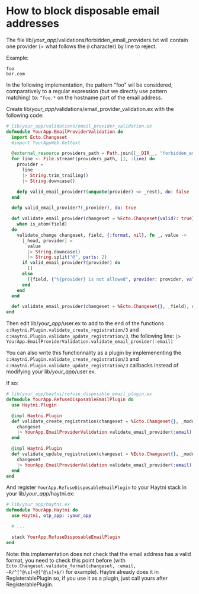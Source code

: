 # How to block disposable email addresses

The file lib/*your_app*/validations/forbidden_email_providers.txt will contain one provider (= what follows the `@` character) by line to reject.

Example:

```
foo
bar.com
```

In the following implementation, the pattern "foo" wil be considered, comparatively to a regular expression (but we directly use pattern matching) to: `^foo.*` on the hostname part of the email address.

Create lib/*your_app*/validations/email_provider_validation.ex with the following code:

```elixir
# lib/your_app/validations/email_provider_validation.ex
defmodule YourApp.EmailProviderValidation do
  import Ecto.Changeset
  #import YourAppWeb.Gettext

  @external_resource providers_path = Path.join([__DIR__, "forbidden_email_providers.txt"])
  for line <- File.stream!(providers_path, [], :line) do
    provider =
      line
      |> String.trim_trailing()
      |> String.downcase()

    defp valid_email_provider?(unquote(provider) <> _rest), do: false
  end

  defp valid_email_provider?(_provider), do: true

  def validate_email_provider(changeset = %Ecto.Changeset{valid?: true}, field)
    when is_atom(field)
  do
    validate_change changeset, field, {:format, nil}, fn _, value ->
      [_head, provider] =
        value
        |> String.downcase()
        |> String.split("@", parts: 2)
      if valid_email_provider?(provider) do
        []
      else
        [{field, {"%{provider} is not allowed", provider: provider, validation: :format}}] # better if you translate it with (d)gettext
      end
    end
  end

  def validate_email_provider(changeset = %Ecto.Changeset{}, _field), do: changeset
end
```

Then edit lib/*your_app*/user.ex to add to the end of the functions `c:Haytni.Plugin.validate_create_registration/3` and `c:Haytni.Plugin.validate_update_registration/3`, the following line: `|> YourApp.EmailProviderValidation.validate_email_provider(:email)`

You can also write this functionnality as a plugin by implemenenting the `c:Haytni.Plugin.validate_create_registration/3` and `c:Haytni.Plugin.validate_update_registration/3` callbacks instead of modifying your lib/*your_app*/user.ex.

If so:

```elixir
# lib/your_app/haytni/refuse_disposable_email_plugin.ex
defmodule YourApp.RefuseDisposableEmailPlugin do
  use Haytni.Plugin

  @impl Haytni.Plugin
  def validate_create_registration(changeset = %Ecto.Changeset{}, _module, _config) do
    changeset
    |> YourApp.EmailProviderValidation.validate_email_provider(:email)
  end

  @impl Haytni.Plugin
  def validate_update_registration(changeset = %Ecto.Changeset{}, _module, _config) do
    changeset
    |> YourApp.EmailProviderValidation.validate_email_provider(:email)
  end
end
```

And register `YourApp.RefuseDisposableEmailPlugin` to your Haytni stack in your lib/*your_app*/haytni.ex:

```elixir
# lib/your_app/haytni.ex
defmodule YourApp.Haytni do
  use Haytni, otp_app: :your_app

  # ...

  stack YourApp.RefuseDisposableEmailPlugin
end
```

Note: this implementation does not check that the email address has a valid format, you need to check this point before (with `Ecto.Changeset.validate_format(changeset, :email, ~R/^[^@\s]+@[^@\s]+$/)` for example). Haytni already does it in RegisterablePlugin so, if you use it as a plugin, just call yours after RegisterablePlugin.

